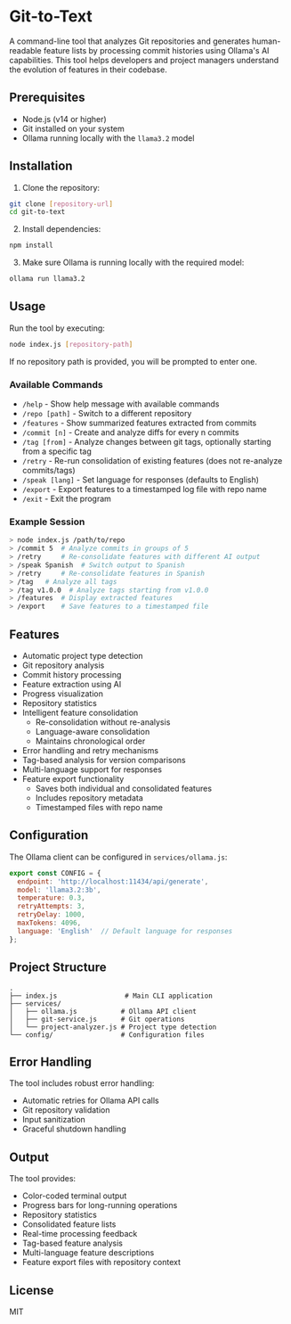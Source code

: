 # Git-to-Text

A command-line tool that analyzes Git repositories and generates human-readable feature lists by processing commit histories using Ollama's AI capabilities. This tool helps developers and project managers understand the evolution of features in their codebase.

## Prerequisites

- Node.js (v14 or higher)
- Git installed on your system
- Ollama running locally with the `llama3.2` model

## Installation

1. Clone the repository:
```bash
git clone [repository-url]
cd git-to-text
```

2. Install dependencies:
```bash
npm install
```

3. Make sure Ollama is running locally with the required model:
```bash
ollama run llama3.2
```

## Usage

Run the tool by executing:

```bash
node index.js [repository-path]
```

If no repository path is provided, you will be prompted to enter one.

### Available Commands

- `/help` - Show help message with available commands
- `/repo [path]` - Switch to a different repository
- `/features` - Show summarized features extracted from commits
- `/commit [n]` - Create and analyze diffs for every n commits
- `/tag [from]` - Analyze changes between git tags, optionally starting from a specific tag
- `/retry` - Re-run consolidation of existing features (does not re-analyze commits/tags)
- `/speak [lang]` - Set language for responses (defaults to English)
- `/export` - Export features to a timestamped log file with repo name
- `/exit` - Exit the program

### Example Session

```bash
> node index.js /path/to/repo
> /commit 5  # Analyze commits in groups of 5
> /retry     # Re-consolidate features with different AI output
> /speak Spanish  # Switch output to Spanish
> /retry     # Re-consolidate features in Spanish
> /tag   # Analyze all tags
> /tag v1.0.0  # Analyze tags starting from v1.0.0
> /features  # Display extracted features
> /export    # Save features to a timestamped file
```

## Features

- Automatic project type detection
- Git repository analysis
- Commit history processing
- Feature extraction using AI
- Progress visualization
- Repository statistics
- Intelligent feature consolidation
  - Re-consolidation without re-analysis
  - Language-aware consolidation
  - Maintains chronological order
- Error handling and retry mechanisms
- Tag-based analysis for version comparisons
- Multi-language support for responses
- Feature export functionality
  - Saves both individual and consolidated features
  - Includes repository metadata
  - Timestamped files with repo name

## Configuration

The Ollama client can be configured in `services/ollama.js`:

```javascript
export const CONFIG = {
  endpoint: 'http://localhost:11434/api/generate',
  model: 'llama3.2:3b',
  temperature: 0.3,
  retryAttempts: 3,
  retryDelay: 1000,
  maxTokens: 4096,
  language: 'English'  // Default language for responses
};
```

## Project Structure

```
.
├── index.js                 # Main CLI application
├── services/
│   ├── ollama.js           # Ollama API client
│   ├── git-service.js      # Git operations
│   └── project-analyzer.js # Project type detection
└── config/                 # Configuration files
```

## Error Handling

The tool includes robust error handling:
- Automatic retries for Ollama API calls
- Git repository validation
- Input sanitization
- Graceful shutdown handling

## Output

The tool provides:
- Color-coded terminal output
- Progress bars for long-running operations
- Repository statistics
- Consolidated feature lists
- Real-time processing feedback
- Tag-based feature analysis
- Multi-language feature descriptions
- Feature export files with repository context

## License

MIT
